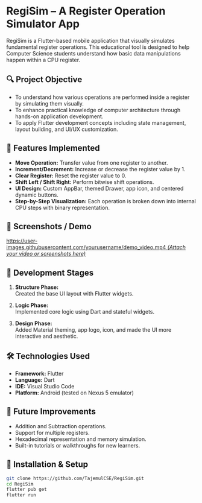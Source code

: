 # RegiSim – A Register Operation Simulator App

RegiSim is a Flutter-based mobile application that visually simulates fundamental register operations. This educational tool is designed to help Computer Science students understand how basic data manipulations happen within a CPU register.

## 🔍 Project Objective

- To understand how various operations are performed inside a register by simulating them visually.
- To enhance practical knowledge of computer architecture through hands-on application development.
- To apply Flutter development concepts including state management, layout building, and UI/UX customization.

## 🚀 Features Implemented

- **Move Operation:** Transfer value from one register to another.
- **Increment/Decrement:** Increase or decrease the register value by 1.
- **Clear Register:** Reset the register value to 0.
- **Shift Left / Shift Right:** Perform bitwise shift operations.
- **UI Design:** Custom AppBar, themed Drawer, app icon, and centered dynamic buttons.
- **Step-by-Step Visualization:** Each operation is broken down into internal CPU steps with binary representation.

## 📱 Screenshots / Demo

[https://user-images.githubusercontent.com/yourusername/demo_video.mp4 *(Attach your video or screenshots here)*](https://drive.google.com/file/d/1IGL2yFDAP1jeSUh2H_gOH8gIi038qG1O/view?usp=sharing)

## 🧱 Development Stages

1. **Structure Phase:**  
   Created the base UI layout with Flutter widgets.

2. **Logic Phase:**  
   Implemented core logic using Dart and stateful widgets.

3. **Design Phase:**  
   Added Material theming, app logo, icon, and made the UI more interactive and aesthetic.

## 🛠️ Technologies Used

- **Framework:** Flutter
- **Language:** Dart
- **IDE:** Visual Studio Code
- **Platform:** Android (tested on Nexus 5 emulator)

## 🔮 Future Improvements

- Addition and Subtraction operations.
- Support for multiple registers.
- Hexadecimal representation and memory simulation.
- Built-in tutorials or walkthroughs for new learners.

## 📂 Installation & Setup

```bash
git clone https://github.com/TajemulCSE/RegiSim.git
cd RegiSim
flutter pub get
flutter run
